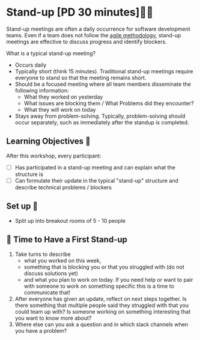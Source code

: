 # Stand-up [PD 30 minutes]🧍‍♂️

Stand-up meetings are often a daily occurrence for software development teams. Even if a team does not follow the [agile methodology](https://en.wikipedia.org/wiki/Agile_software_development), stand-up meetings are effective to discuss progress and identify blockers.

What is a typical stand-up meeting? 
- Occurs daily
- Typically short (think 15 minutes). Traditional stand-up meetings require everyone to stand so that the meeting remains short.
- Should be a focused meeting where all team members disseminate the following information:
  - What they worked on yesterday
  - What issues are blocking them / What Problems did they encounter?
  - What they will work on today
- Stays away from problem-solving. Typically, problem-solving should occur separately, such as immediately after the standup is completed.

## Learning Objectives 🙆

After this workshop, every participant:

- [ ] Has participated in a stand-up meeting and can explain what the structure is
- [ ] Can formulate their update in the typical "stand-up" structure and describe technical problems / blockers

## Set up 🌼

- Split up into breakout rooms of 5 - 10 people

## 🧩 Time to Have a First Stand-up 

1. Take turns to describe
   - what you worked on this week,
   - something that is blocking you or that you struggled with (do not discuss solutions yet)
   - and what you plan to work on today. If you need help or want to pair with someone to work on something specific this is a time to communicate that!
1. After everyone has given an update, reflect on next steps together. Is there something that multiple people said they struggled with that you could team up with? Is someone working on something interesting that you want to know more about? 
1. Where else can you ask a question and in which slack channels when you have a problem? 
